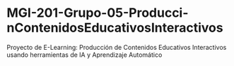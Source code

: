 # MGI-201-Grupo-05-Producci-nContenidosEducativosInteractivos
Proyecto de E-Learning: Producción de Contenidos Educativos Interactivos usando herramientas de IA y Aprendizaje Automático
